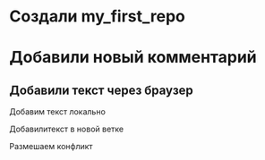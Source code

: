 # Создали my_first_repo
# Добавили новый комментарий
## Добавили текст через браузер

Добавим текст локально

Добавилитекст в новой ветке

Размешаем конфликт

